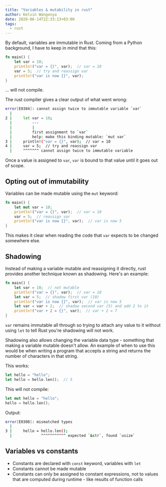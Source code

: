 ```yaml
---
title: "Variables & mutability in rust"
author: Kelvin Wangonya
date: 2020-06-14T22:33:13+03:00
tags:
  - rust
---
```


By default, variables are immutable in Rust. Coming from a Python background, I have to keep in mind that this:

```rust
fn main() {
    let var = 10;
    println!("var = {}", var);  // var = 10
    var = 5;  // try and reassign var
    println!("var is now {}", var);
}
```

... will not compile. 

<!--more-->

The rust compiler gives a clear output of what went wrong:


```sh
error[E0384]: cannot assign twice to immutable variable `var`
  |
2 |     let var = 10;
  |         ---
  |         |
  |         first assignment to `var`
  |         help: make this binding mutable: `mut var`
3 |     println!("var = {}", var);  // var = 10
4 |     var = 5;  // try and reassign var
  |     ^^^^^^^ cannot assign twice to immutable variable
```

Once a value is assigned to `var`, `var` is bound to that value until it goes out of scope.

## Opting out of immutability

Variables can be made mutable using the `mut` keyword:

```rust
fn main() {
    let mut var = 10;
    println!("var = {}", var);  // var = 10
    var = 5;  // reassign var
    println!("var is now {}", var);  // var is now 5
}
```

This makes it clear when reading the code that `var` expects to be changed somewhere else.

## Shadowing

Instead of making a variable mutable and reassigning it directly, rust provides another technique known as shadowing. Here's an example:

```rust
fn main() {
    let var = 10;  // not mutable
    println!("var = {}", var);  // var = 10
    let var = 5;  // shadow first var (10)
    println!("var is now {}", var);  // var is now 5
    let var = var + 2;  // shadow second var (5) and add 2 to it
    println!("var + 2 = {}", var);  // var + 2 = 7
}
```

`var` remains immutable all through so trying to attach any value to it without using `let` to tell Rust you're shadowing will not work.

Shadowing also allows changing the variable data type - something that making a variable mutable doesn't allow. An example of when to use this would be when writing a program that accepts a string and returns the number of characters in that string.

This works:

```rust
let hello = "hello";
let hello = hello.len();  // 5
```

This will not compile:

```rust
let mut hello = "hello";
hello = hello.len();
```

Output:

```sh
error[E0308]: mismatched types
  |
3 |     hello = hello.len();
  |             ^^^^^^^^^^^ expected `&str`, found `usize`
```

## Variables vs constants

- Constants are declared with `const` keyword, variables with `let`
- Constants cannot be made mutable
- Constants can only be assigned to constant expressions, not to values that are computed during runtime - like results of function calls

